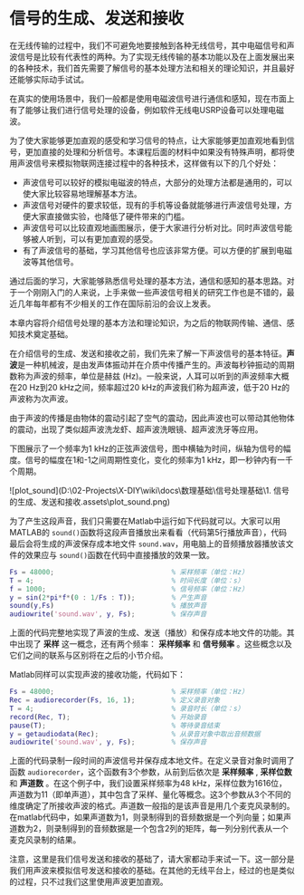 # 信号的生成、发送和接收

在无线传输的过程中，我们不可避免地要接触到各种无线信号，其中电磁信号和声波信号是比较有代表性的两种。为了实现无线传输的基本功能以及在上面发展出来的各种技术，我们首先需要了解信号的基本处理方法和相关的理论知识，并且最好还能够实际动手试试。

 在真实的使用场景中，我们一般都是使用电磁波信号进行通信和感知，现在市面上有了能够让我们进行信号处理的设备，例如软件无线电USRP设备可以处理电磁波。

 为了使大家能够更加直观的感受和学习信号的特点，让大家能够更加直观地看到信号，更加直接的处理和分析信号。本课程后面的材料中如果没有特殊声明，都将使用声波信号来模拟物联网连接过程中的各种技术，这样做有以下的几个好处：

* 声波信号可以较好的模拟电磁波的特点，大部分的处理方法都是通用的，可以使大家比较容易地理解基本方法。
* 声波信号对硬件的要求较低，现有的手机等设备就能够进行声波信号处理，方便大家直接做实验，也降低了硬件带来的门槛。
* 声波信号可以比较直观地画图展示，便于大家进行分析对比。同时声波信号能够被人听到，可以有更加直观的感受。
* 有了声波信号的基础，学习其他信号也应该非常方便。可以方便的扩展到电磁波等其他信号。

 通过后面的学习，大家能够熟悉信号处理的基本方法，通信和感知的基本思路。对于一个刚刚入门的人来说，上手来做一些声波信号相关的研究工作也是不错的，最近几年每年都有不少相关的工作在国际前沿的会议上发表。

 本章内容将介绍信号处理的基本方法和理论知识，为之后的物联网传输、通信、感知技术奠定基础。

 在介绍信号的生成、发送和接收之前，我们先来了解一下声波信号的基本特征。**声波**是一种机械波，是由发声体振动并在介质中传播产生的。声波每秒钟振动的周期数称为声波的频率，单位是赫兹 (Hz)。一般来说，人耳可以听到的声波频率大概在20 Hz到20 kHz之间，频率超过20 kHz的声波我们称为超声波，低于20 Hz的声波称为次声波。

 由于声波的传播是由物体的震动引起了空气的震动，因此声波也可以带动其他物体的震动，出现了类似超声波洗龙虾、超声波洗眼镜、超声波洗牙等应用。

 下图展示了一个频率为1 kHz的正弦声波信号，图中横轴为时间，纵轴为信号的幅度。信号的幅度在1和-1之间周期性变化，变化的频率为1 kHz，即一秒钟内有一千个周期。

![plot_sound](D:\02-Projects\X-DIY\wiki\docs\数理基础\信号处理基础\1. 信号的生成、发送和接收.assets\plot_sound.png)

为了产生这段声音，我们只需要在Matlab中运行如下代码就可以。大家可以用MATLAB的 `sound()`函数将这段声音播放出来看看（代码第5行播放声音），代码最后会将生成的声波保存成本地文件 `sound.wav`，用电脑上的音频播放器播放该文件的效果应与 `sound()`函数在代码中直接播放的效果一致。

```matlab
Fs = 48000;                             % 采样频率（单位：Hz）
T = 4;                                  % 时间长度（单位：s）
f = 1000;                               % 信号频率（单位：Hz）
y = sin(2*pi*f*(0 : 1/Fs : T));         % 产生声音
sound(y,Fs)                             % 播放声音
audiowrite('sound.wav', y, Fs);         % 保存声音
```

 上面的代码完整地实现了声波的生成、发送（播放）和保存成本地文件的功能。其中出现了 **采样** 这一概念，还有两个频率： **采样频率** 和 **信号频率** 。这些概念以及它们之间的联系与区别将在之后的小节介绍。

 Matlab同样可以实现声波的接收功能，代码如下：

```matlab
Fs = 48000;                             % 采样频率（单位：Hz）
Rec = audiorecorder(Fs, 16, 1);         % 定义录音对象
T = 4;                                  % 录音时长（单位：s）
record(Rec, T);                         % 开始录音
pause(T);                               % 等待录音结束
y = getaudiodata(Rec);                  % 从录音对象中取出音频数据
audiowrite('sound.wav', y, Fs);         % 保存声音
```

 上面的代码录制一段时间的声波信号并保存成本地文件。在定义录音对象时调用了函数 `audiorecorder`，这个函数有3个参数，从前到后依次是 **采样频率** , **采样位数** 和 **声道数** 。在这个例子中，我们设置采样频率为48 kHz，采样位数为1616位，声道数为11（即单声道），其中包含了采样、量化等概念。这3个参数从3个不同的维度确定了所接收声波的格式。声道数一般指的是该声音是用几个麦克风录制的。在matlab代码中，如果声道数为1，则录制得到的音频数据是一个列向量；如果声道数为2，则录制得到的音频数据是一个包含2列的矩阵，每一列分别代表从一个麦克风录制的结果。

注意，这里是我们信号发送和接收的基础了，请大家都动手来试一下。这一部分是我们用声波来模拟信号发送和接收的基础。在其他的无线平台上，经过的也是类似的过程，只不过我们这里使用声波更加直观。
